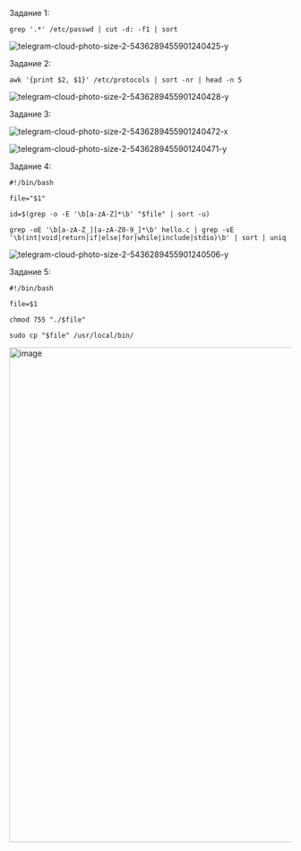 Задание 1:

```
grep '.*' /etc/passwd | cut -d: -f1 | sort
```

![telegram-cloud-photo-size-2-5436289455901240425-y](https://github.com/user-attachments/assets/64e34a3b-8de4-41ad-b26d-57e747dc92a1)

Задание 2:
```
awk '{print $2, $1}' /etc/protocols | sort -nr | head -n 5
```

![telegram-cloud-photo-size-2-5436289455901240428-y](https://github.com/user-attachments/assets/1222ae51-e1d9-4b0a-8159-6e9600659aa6)


Задание 3:

![telegram-cloud-photo-size-2-5436289455901240472-x](https://github.com/user-attachments/assets/8c3ad64c-38f2-410f-b9a8-3e1629bef643)


![telegram-cloud-photo-size-2-5436289455901240471-y](https://github.com/user-attachments/assets/c2cdf543-1be2-48b6-83d7-dddcbd9545c5)

Задание 4:

```
#!/bin/bash

file="$1"

id=$(grep -o -E '\b[a-zA-Z]*\b' "$file" | sort -u)
```

```
grep -oE '\b[a-zA-Z_][a-zA-Z0-9_]*\b' hello.c | grep -vE '\b(int|void|return|if|else|for|while|include|stdio)\b' | sort | uniq
```

![telegram-cloud-photo-size-2-5436289455901240506-y](https://github.com/user-attachments/assets/2c67948b-daad-4375-8e4b-188256788092)


Задание 5:

```
#!/bin/bash

file=$1

chmod 755 "./$file"

sudo cp "$file" /usr/local/bin/
```

<img width="881" alt="image" src="https://github.com/user-attachments/assets/37b8494b-2774-471c-9256-288f02117a5b">


